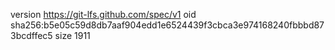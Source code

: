 version https://git-lfs.github.com/spec/v1
oid sha256:b5e05c59d8db7aaf904edd1e6524439f3cbca3e974168240fbbbd873bcdffec5
size 1911
